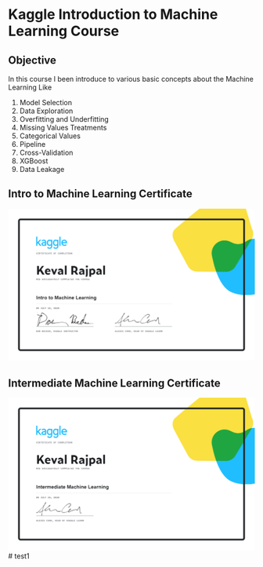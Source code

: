 # Kaggle Introduction to Machine Learning Course
## Objective 
In this course I been introduce to various basic concepts about the Machine Learning Like
1. Model Selection
2. Data Exploration
3. Overfitting and Underfitting
4. Missing Values Treatments
5. Categorical Values
6. Pipeline
7. Cross-Validation
8. XGBoost
9. Data Leakage

## Intro to Machine Learning Certificate
<img src="Keval Rajpal - Intro to Machine Learning.png">

## Intermediate Machine Learning Certificate
<img src="Keval Rajpal - Intermediate Machine Learning.png"># test1
